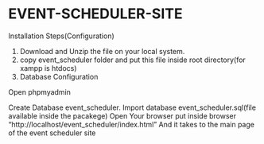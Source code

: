# EVENT-SCHEDULER-SITE
Installation Steps(Configuration)

1. Download and Unzip the file on your local system.
2. copy event_scheduler folder and put this file inside root directory(for xampp is htdocs)
3. Database Configuration

Open phpmyadmin

Create Database event_scheduler.
Import database event_scheduler.sql(file available inside the pacakege)
Open Your browser put inside browser “http://localhost/event_scheduler/index.html”
And it takes to the main page of the event scheduler site
